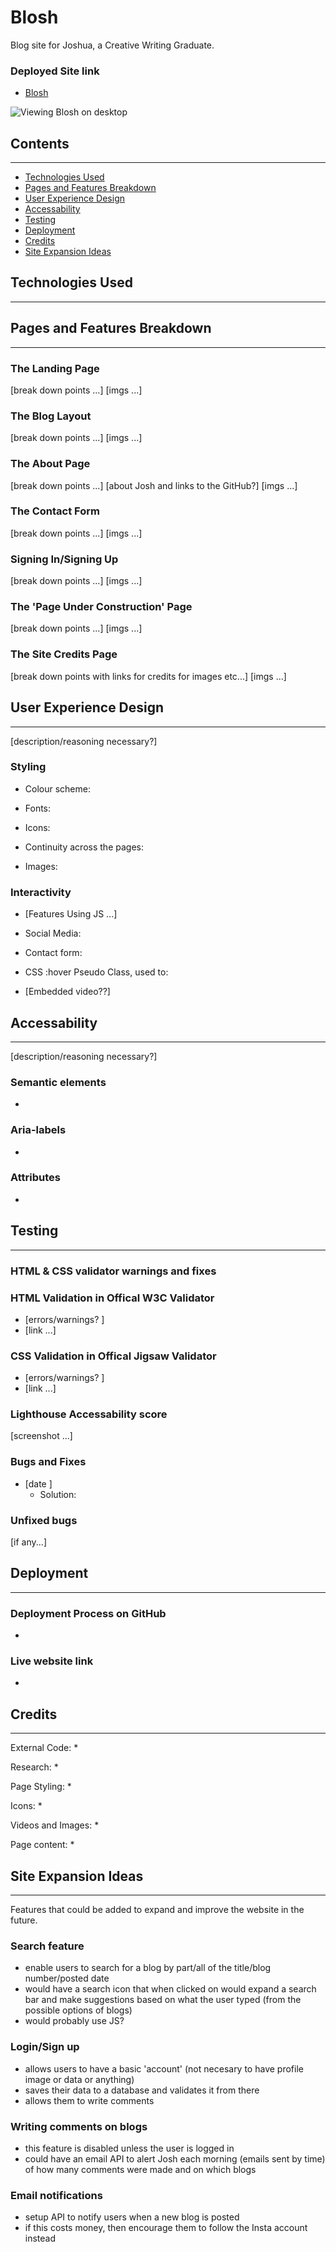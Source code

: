 # Blosh
Blog site for Joshua, a Creative Writing Graduate.

### Deployed Site link
* [Blosh](https://blosh.herokuapp.com/)

![Viewing Blosh on desktop](./static/readme_images/blosh-screenshot.png "Viewing Blosh on desktop")

## Contents 
---

* [Technologies Used](https://github.com/mountaincharlie/blosh_blog#technologies-used)
* [Pages and Features Breakdown](https://github.com/mountaincharlie/blosh_blog#pages-and-features-breakdown)
* [User Experience Design](https://github.com/mountaincharlie/blosh_blog#user-experience-design)
* [Accessability](https://github.com/mountaincharlie/blosh_blog#accessability)
* [Testing](https://github.com/mountaincharlie/blosh_blog#testing)
* [Deployment](https://github.com/mountaincharlie/blosh_blog#deployment)
* [Credits](https://github.com/mountaincharlie/blosh_blog#credits)
* [Site Expansion Ideas](https://github.com/mountaincharlie/blosh_blog#site-expansion-ideas)

## Technologies Used
---


## Pages and Features Breakdown
---

### The Landing Page

[break down points ...]
[imgs ...]

### The Blog Layout

[break down points ...]
[imgs ...]

### The About Page

[break down points ...]
[about Josh and links to the GitHub?]
[imgs ...]

### The Contact Form

[break down points ...]
[imgs ...]

### Signing In/Signing Up

[break down points ...]
[imgs ...]

### The 'Page Under Construction' Page

[break down points ...]
[imgs ...]

### The Site Credits Page

[break down points with links for credits for images etc...]
[imgs ...]

## User Experience Design
---

[description/reasoning necessary?]

### Styling 

* Colour scheme: 

* Fonts:
 
* Icons: 

* Continuity across the pages:

* Images:

### Interactivity

* [Features Using JS ...]

* Social Media:
    
* Contact form:
    
* CSS :hover Pseudo Class, used to:
    
* [Embedded video??]

## Accessability
---

[description/reasoning necessary?]

### Semantic elements

* 

### Aria-labels

* 

### Attributes

* 

## Testing
---

### HTML & CSS validator warnings and fixes

### HTML Validation in Offical W3C Validator

* [errors/warnings? ]
* [link ...]

### CSS Validation in Offical Jigsaw Validator

* [errors/warnings? ]
* [link ...]

### Lighthouse Accessability score

[screenshot ...]

### Bugs and Fixes
* [date ] 
    * Solution:  

### Unfixed bugs
[if any...]

## Deployment
---

### Deployment Process on GitHub
* 

### Live website link
* 

## Credits
---

External Code:
* 

Research:
* 

Page Styling:
* 

Icons:
* 

Videos and Images:
* 

Page content:
* 

##  Site Expansion Ideas
---

Features that could be added to expand and improve the website in the future.

### Search feature 
* enable users to search for a blog by part/all of the title/blog number/posted date
* would have a search icon that when clicked on would expand a search bar and make suggestions based on what the user typed (from the possible options of blogs)
* would probably use JS?

### Login/Sign up
* allows users to have a basic 'account' (not necesary to have profile image or data or anything)
* saves their data to a database and validates it from there
* allows them to write comments 

### Writing comments on blogs
* this feature is disabled unless the user is logged in
* could have an email API to alert Josh each morning (emails sent by time) of how many comments were made and on which blogs

### Email notifications
* setup API to notify users when a new blog is posted
* if this costs money, then encourage them to follow the Insta account instead
